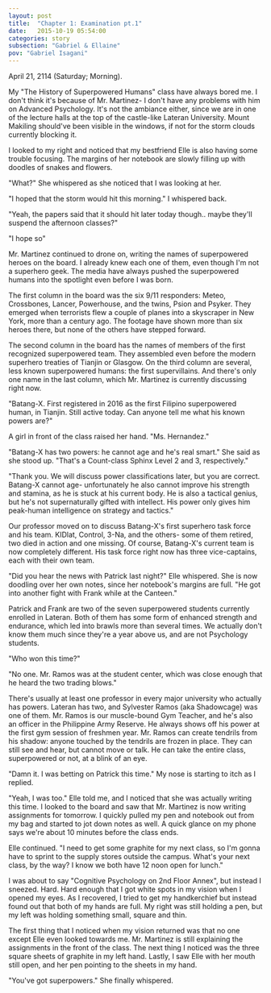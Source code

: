 ```yaml
---
layout: post
title:  "Chapter 1: Examination pt.1"
date:   2015-10-19 05:54:00
categories: story
subsection: "Gabriel & Ellaine"
pov: "Gabriel Isagani"
---
```

April 21, 2114 (Saturday; Morning).

My "The History of Superpowered Humans" class have always bored me. I don't think it's because of Mr. Martinez- I don't have any problems with him on Advanced Psychology. It's not the ambiance either, since we are in one of the lecture halls at the top of the castle-like Lateran University. Mount Makiling should've been visible in the windows, if not for the storm clouds currently blocking it.

I looked to my right and noticed that my bestfriend Elle is also having some trouble focusing. The margins of her notebook are slowly filling up with doodles of snakes and flowers.

"What?" She whispered as she noticed that I was looking at her.

"I hoped that the storm would hit this morning." I whispered back.

"Yeah, the papers said that it should hit later today though.. maybe they'll suspend the afternoon classes?"

"I hope so"

Mr. Martinez continued to drone on, writing the names of superpowered heroes on the board. I already knew each one of them, even though I'm not a superhero geek. The media have always pushed the superpowered humans into the spotlight even before I was born.

The first column in the board was the six 9/11 responders: Meteo, Crossbones, Lancer, Powerhouse, and the twins, Psion and Psyker. They emerged when terrorists flew a couple of planes into a skyscraper in New York, more than a century ago. The footage have shown more than six heroes there, but none of the others have stepped forward.

The second column in the board has the names of members of the first recognized superpowered team. They assembled even before the modern superhero treaties of Tianjin or Glasgow. On the third column are several, less known superpowered humans: the first supervillains. And there's only one name in the last column, which Mr. Martinez is currently discussing right now.

"Batang-X. First registered in 2016 as the first Filipino superpowered human, in Tianjin. Still active today. Can anyone tell me what his known powers are?"

A girl in front of the class raised her hand. "Ms. Hernandez."

"Batang-X has two powers: he cannot age and he's real smart." She said as she stood up. "That's a Count-class Sphinx Level 2 and 3, respectively."

"Thank you. We will discuss power classifications later, but you are correct. Batang-X cannot age- unfortunately he also cannot improve his strength and stamina, as he is stuck at his current body. He is also a tactical genius, but he's not supernaturally gifted with intellect. His power only gives him peak-human intelligence on strategy and tactics."

Our professor moved on to discuss Batang-X's first superhero task force and his team. KIDlat, Control, 3-Na, and the others- some of them retired, two died in action and one missing. Of course, Batang-X's current team is now completely different. His task force right now has three vice-captains, each with their own team.

"Did you hear the news with Patrick last night?" Elle whispered. She is now doodling over her own notes, since her notebook's margins are full. "He got into another fight with Frank while at the Canteen."

Patrick and Frank are two of the seven superpowered students currently enrolled in Lateran. Both of them has some form of enhanced strength and endurance, which led into brawls more than several times. We actually don't know them much since they're a year above us, and are not Psychology students.

"Who won this time?"

"No one. Mr. Ramos was at the student center, which was close enough that he heard the two trading blows."

There's usually at least one professor in every major university who actually has powers. Lateran has two, and Sylvester Ramos (aka Shadowcage) was one of them. Mr. Ramos is our muscle-bound Gym Teacher, and he's also an officer in the Philippine Army Reserve. He always shows off his power at the first gym session of freshmen year. Mr. Ramos can create tendrils from his shadow: anyone touched by the tendrils are frozen in place. They can still see and hear, but cannot move or talk. He can take the entire class, superpowered or not, at a blink of an eye.

"Damn it. I was betting on Patrick this time." My nose is starting to itch as I replied.

"Yeah, I was too." Elle told me, and I noticed that she was actually writing this time. I looked to the board and saw that Mr. Martinez is now writing assignments for tomorrow. I quickly pulled my pen and notebook out from my bag and started to jot down notes as well. A quick glance on my phone says we're about 10 minutes before the class ends.

Elle continued. "I need to get some graphite for my next class, so I'm gonna have to sprint to the supply stores outside the campus. What's your next class, by the way? I know we both have 12 noon open for lunch."

I was about to say "Cognitive Psychology on 2nd Floor Annex", but instead I sneezed. Hard. Hard enough that I got white spots in my vision when I opened my eyes. As I recovered, I tried to get my handkerchief but instead found out that both of my hands are full. My right was still holding a pen, but my left was holding something small, square and thin.

The first thing that I noticed when my vision returned was that no one except Elle even looked towards me. Mr. Martinez is still explaining the assignments in the front of the class. The next thing I noticed was the three square sheets of graphite in my left hand. Lastly, I saw Elle with her mouth still open, and her pen pointing to the sheets in my hand.

"You've got superpowers." She finally whispered.